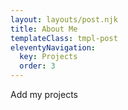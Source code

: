 ```yaml
---
layout: layouts/post.njk
title: About Me
templateClass: tmpl-post
eleventyNavigation:
  key: Projects
  order: 3
---
```


Add my projects
